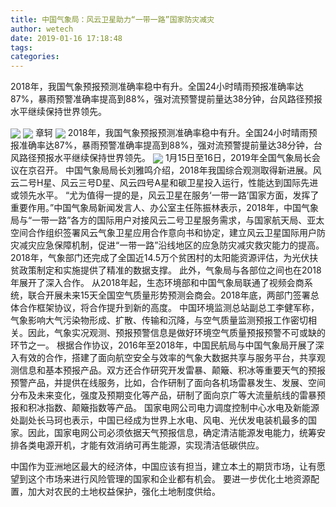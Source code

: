 ```yaml
---
title: 中国气象局：风云卫星助力“一带一路”国家防灾减灾
author: wetech
date: 2019-01-16 17:18:48
tags: 
categories: 
---
```

2018年，我国气象预报预测准确率稳中有升。全国24小时晴雨预报准确率达87%，暴雨预警准确率提高到88%，强对流预警提前量达38分钟，台风路径预报水平继续保持世界领先。
<!-- more -->
<img align="center" border="0" src="https://imgcdn.yicai.com/uppics/images/2019/01/028489d03810e9e781a2fab3c40dd52d.jpg" />
<img align="center" border="0" src="https://imgcdn.yicai.com/uppics/images/2019/01/51a9b983cbd0a69c1149f31ea5c278c9.jpg" />
章轲
<img align="center" border="0" src="https://imgcdn.yicai.com/uppics/images/2019/01/433eb01b53752699100733841685c7da.jpg" />
2018年，我国气象预报预测准确率稳中有升。全国24小时晴雨预报准确率达87%，暴雨预警准确率提高到88%，强对流预警提前量达38分钟，台风路径预报水平继续保持世界领先。
<img align="center" border="0" src="https://imgcdn.yicai.com/uppics/images/2019/01/38ec075f12b35ba45281bec7bdf51b0e.jpg" />
1月15日至16日，2019年全国气象局长会议在京召开。
中国气象局局长刘雅鸣介绍，2018年我国综合观测取得新进展。风云二号H星、风云三号D星、风云四号A星和碳卫星投入运行，性能达到国际先进或领先水平。
“尤为值得一提的是，风云卫星在服务‘一带一路’国家方面，发挥了重要作用。”中国气象局新闻发言人、办公室主任陈振林表示，2018年，中国气象局与“一带一路”各方的国际用户对接风云二号卫星服务需求，与国家航天局、亚太空间合作组织签署风云气象卫星应用合作意向书和协定，建立风云卫星国际用户防灾减灾应急保障机制，促进“一带一路”沿线地区的应急防灾减灾救灾能力的提高。
2018年，气象部门还完成了全国近14.5万个贫困村的太阳能资源评估，为光伏扶贫政策制定和实施提供了精准的数据支撑。
此外，气象局与各部位之间也在2018年展开了深入合作。
从2018年起，生态环境部和中国气象局联通了视频会商系统，联合开展未来15天全国空气质量形势预测会商会。2018年底，两部门签署总体合作框架协议，将合作提升到新的高度。
中国环境监测总站副总工李健军称，气象影响大气污染物形成、扩散、传输和沉降，与空气质量监测预报工作密切相关。因此，气象实况观测、预报预警信息是做好环境空气质量预报预警不可或缺的环节之一。
根据合作协议，2016年至2018年，中国民航局与中国气象局开展了深入有效的合作，搭建了面向航空安全与效率的气象大数据共享与服务平台，共享观测信息和基本预报产品。双方还合作研究开发雷暴、颠簸、积冰等重要天气的预报预警产品，并提供在线服务，比如，合作研制了面向各机场雷暴发生、发展、空间分布及未来变化，强度及预期变化等产品，研制了面向京广等大流量航线的雷暴预报和积冰指数、颠簸指数等产品。
国家电网公司电力调度控制中心水电及新能源处副处长马珂也表示，中国已经成为世界上水电、风电、光伏发电装机最多的国家。因此，国家电网公司必须依据天气预报信息，确定清洁能源发电能力，统筹安排各类电源开机，才能有效消纳可再生能源，实现清洁低碳供应。
 
 
中国作为亚洲地区最大的经济体，中国应该有担当，建立本土的期货市场，让有愿望到这个市场来进行风险管理的国家和企业都有机会。
要进一步优化土地资源配置，加大对农民的土地权益保护，强化土地制度供给。
